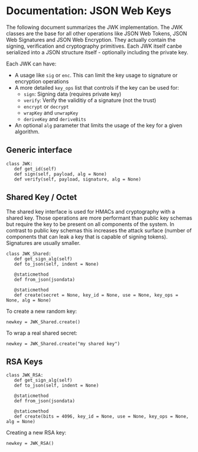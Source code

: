 # Documentation: JSON Web Keys

The following document summarizes the JWK implementation.
The JWK classes are the base for all other operations like
JSON Web Tokens, JSON Web Signatures and JSON Web Encryption.
They actually contain the signing, verification and cryptography
primitives. Each JWK itself canbe serialized into a JSON
structure itself - optionally including the private key.

Each JWK can have:

* A usage like ```sig``` or ```enc```. This can limit the key
  usage to signature or encryption operations
* A more detailed ```key_ops``` list that controls if the key
  can be used for:
   * ```sign```: Signing data (requires private key)
   * ```verify```: Verify the validitiy of a signature (not the trust)
   * ```encrypt``` or ```decrypt```
   * ```wrapKey``` and ```unwrapKey```
   * ```deriveKey``` and ```deriveBits```
* An optional ```alg``` parameter that limits the usage of the key
  for a given algorithm.

## Generic interface

```
class JWK:
   def get_id(self)
   def sign(self, payload, alg = None)
   def verify(self, payload, signature, alg = None)
```

## Shared Key / Octet

The shared key interface is used for HMACs and cryptography with
a shared key. Those operations are more performant than public key
schemas but require the key to be present on all components of the
system. In contrast to public key schemas this increases the attack
surface (number of components that can leak a key that is capable
of signing tokens). Signatures are usually smaller.

```
class JWK_Shared:
   def get_sign_alg(self)
   def to_json(self, indent = None)

   @staticmethod
   def from_json(jsondata)

   @staticmethod
   def create(secret = None, key_id = None, use = None, key_ops = None, alg = None)
```

To create a new random key:

```
newkey = JWK_Shared.create()
```

To wrap a real shared secret:

```
newkey = JWK_Shared.create("my shared key")
```

## RSA Keys

```
class JWK_RSA:
   def get_sign_alg(self)
   def to_json(self, indent = None)

   @staticmethod
   def from_json(jsondata)

   @staticmethod
   def create(bits = 4096, key_id = None, use = None, key_ops = None, alg = None)
```

Creating a new RSA key:

```
newkey = JWK_RSA()
```

